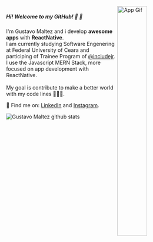 
<img src="https://raw.githubusercontent.com/gustavomaltez/gustavomaltez/master/app.gif" width="40%" align="right" alt="App Gif">

##### Hi! Welcome to my GitHub! :wave: :rocket:

I'm Gustavo Maltez and i develop <strong>awesome apps</strong> with <strong>ReactNative</strong>.<br>
I am currently studying Software Engenering at Federal University of Ceara and participing of Trainee Program of [@includejr](https://includejr.com.br/). I use the Javascript     MERN Stack, more focused on app development with ReactNative. <br><br>
My goal is contribute to make a better world with my code lines 👨‍💻:rocket:.

:pushpin: Find me on: [LinkedIn](https://linkedin.com/in/gusttavomaltez) and [Instagram](https://www.instagram.com/gusttavomaltez/).

<a href="https://github.com/gustavomaltez">
<img align="left" src="https://github-readme-stats.vercel.app/api?username=gustavomaltez&show_icons=true&line_height=25&count_private=true&include_all_commits=true&hide_title=true&bg_color=FEFEFE&icon_color=33BB44&title_color=33bb44" alt="Gustavo Maltez github stats"/>
</a>
